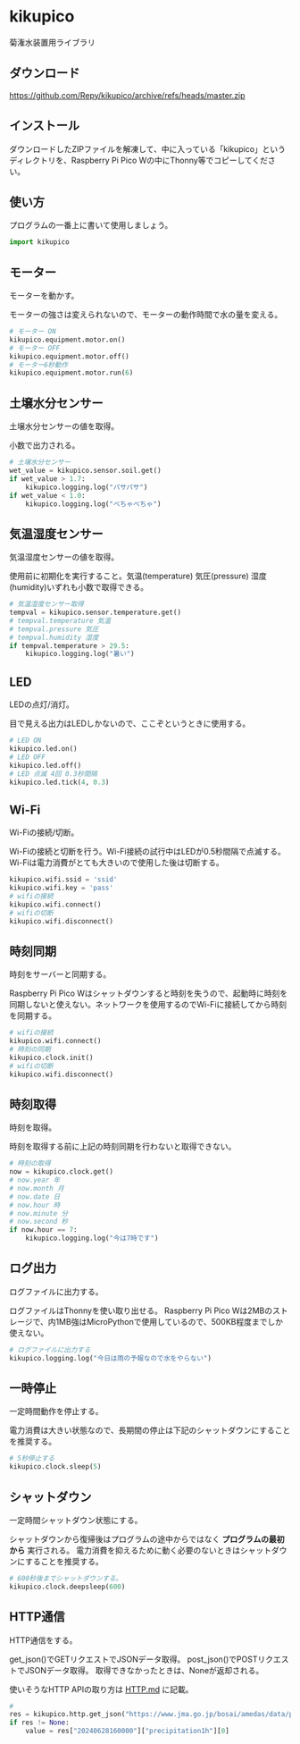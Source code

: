 # kikupico

菊潅水装置用ライブラリ

## ダウンロード

https://github.com/Repy/kikupico/archive/refs/heads/master.zip

## インストール

ダウンロードしたZIPファイルを解凍して、中に入っている「kikupico」というディレクトリを、Raspberry Pi Pico Wの中にThonny等でコピーしてください。

## 使い方

プログラムの一番上に書いて使用しましょう。

```python
import kikupico
```

## モーター

モーターを動かす。

モーターの強さは変えられないので、モーターの動作時間で水の量を変える。

```python
# モーター ON
kikupico.equipment.motor.on()
# モーター OFF
kikupico.equipment.motor.off()
# モーター6秒動作
kikupico.equipment.motor.run(6)
```

## 土壌水分センサー

土壌水分センサーの値を取得。

小数で出力される。

```python
# 土壌水分センサー
wet_value = kikupico.sensor.soil.get()
if wet_value > 1.7:
    kikupico.logging.log("パサパサ")
if wet_value < 1.0:
    kikupico.logging.log("べちゃべちゃ")
```

## 気温湿度センサー

気温湿度センサーの値を取得。

使用前に初期化を実行すること。気温(temperature) 気圧(pressure) 湿度(humidity)いずれも小数で取得できる。

```python
# 気温湿度センサー取得
tempval = kikupico.sensor.temperature.get()
# tempval.temperature 気温
# tempval.pressure 気圧
# tempval.humidity 湿度
if tempval.temperature > 29.5:
    kikupico.logging.log("暑い")
```

## LED

LEDの点灯/消灯。

目で見える出力はLEDしかないので、ここぞというときに使用する。

```python
# LED ON
kikupico.led.on()
# LED OFF
kikupico.led.off()
# LED 点滅 4回 0.3秒間隔
kikupico.led.tick(4, 0.3)
```

## Wi-Fi

Wi-Fiの接続/切断。

Wi-Fiの接続と切断を行う。Wi-Fi接続の試行中はLEDが0.5秒間隔で点滅する。Wi-Fiは電力消費がとても大きいので使用した後は切断する。

```python
kikupico.wifi.ssid = 'ssid'
kikupico.wifi.key = 'pass'
# wifiの接続
kikupico.wifi.connect()
# wifiの切断
kikupico.wifi.disconnect()
```

## 時刻同期

時刻をサーバーと同期する。

Raspberry Pi Pico Wはシャットダウンすると時刻を失うので、起動時に時刻を同期しないと使えない。ネットワークを使用するのでWi-Fiに接続してから時刻を同期する。

```python
# wifiの接続
kikupico.wifi.connect()
# 時刻の同期
kikupico.clock.init()
# wifiの切断
kikupico.wifi.disconnect()
```

## 時刻取得

時刻を取得。

時刻を取得する前に上記の時刻同期を行わないと取得できない。

```python
# 時刻の取得
now = kikupico.clock.get()
# now.year 年
# now.month 月
# now.date 日
# now.hour 時
# now.minute 分
# now.second 秒
if now.hour == 7:
    kikupico.logging.log("今は7時です")
```

## ログ出力

ログファイルに出力する。

ログファイルはThonnyを使い取り出せる。
Raspberry Pi Pico Wは2MBのストレージで、内1MB強はMicroPythonで使用しているので、500KB程度までしか使えない。

```python
# ログファイルに出力する
kikupico.logging.log("今日は雨の予報なので水をやらない")
```

## 一時停止

一定時間動作を停止する。

電力消費は大きい状態なので、長期間の停止は下記のシャットダウンにすることを推奨する。

```python
# 5秒停止する
kikupico.clock.sleep(5)
```

## シャットダウン

一定時間シャットダウン状態にする。

シャットダウンから復帰後はプログラムの途中からではなく **プログラムの最初から** 実行される。
電力消費を抑えるために動く必要のないときはシャットダウンにすることを推奨する。

```python
# 600秒後までシャットダウンする。
kikupico.clock.deepsleep(600)
```

## HTTP通信

HTTP通信をする。

get_json()でGETリクエストでJSONデータ取得。
post_json()でPOSTリクエストでJSONデータ取得。
取得できなかったときは、Noneが返却される。

使いそうなHTTP APIの取り方は [HTTP.md](HTTP.md) に記載。

```python
# 
res = kikupico.http.get_json("https://www.jma.go.jp/bosai/amedas/data/point/40191/20240628_15.json")
if res != None:
    value = res["20240628160000"]["precipitation1h"][0]
```
